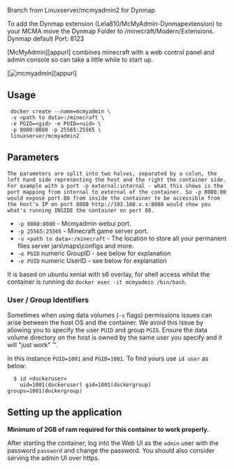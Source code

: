 Branch from Linuxserver/mcmyadmin2 for Dynmap

To add the Dynmap extension (Lela810/McMyAdmin-Dynmapextension) to your MCMA move the Dynmap Folder to /minecraft/Modern/Extensions.
Dynmap default Port: 8123


[McMyAdmin][appurl] combines minecraft with a web control panel and admin console so can take a little while to start up.

[![mcmyadmin](https://raw.githubusercontent.com/linuxserver/docker-templates/master/linuxserver.io/img/mcmyadmin-banner.png)][appurl]

## Usage

```
 docker create --name=mcmyadmin \
 -v <path to data>:/minecraft \
 -e PGID=<gid> -e PUID=<uid> \
 -p 8080:8080 -p 25565:25565 \
 linuxserver/mcmyadmin2

```

## Parameters

`The parameters are split into two halves, separated by a colon, the left hand side representing the host and the right the container side. 
For example with a port -p external:internal - what this shows is the port mapping from internal to external of the container.
So -p 8080:80 would expose port 80 from inside the container to be accessible from the host's IP on port 8080
http://192.168.x.x:8080 would show you what's running INSIDE the container on port 80.`



* `-p 8080:8080` - Mcmyadmin webui port. 
* `-p 25565:25565` -  Minecraft game server port.
* `-v <path to data>:/minecraft` - The location to store all your permanent files server jars\maps\configs and more.
* `-e PGID` numeric GroupID - see below for explanation
* `-e PUID` numeric UserID - see below for explanation

It is based on ubuntu xenial with s6 overlay, for shell access whilst the container is running do `docker exec -it mcmyadmin /bin/bash`.

### User / Group Identifiers

Sometimes when using data volumes (`-v` flags) permissions issues can arise between the host OS and the container. We avoid this issue by allowing you to specify the user `PUID` and group `PGID`. Ensure the data volume directory on the host is owned by the same user you specify and it will "just work" ™.

In this instance `PUID=1001` and `PGID=1001`. To find yours use `id user` as below:

```
  $ id <dockeruser>
    uid=1001(dockeruser) gid=1001(dockergroup) groups=1001(dockergroup)
```

## Setting up the application

**Minimum of 2GB of ram required for this container to work properly.**

After starting the container, log into the Web UI as the `admin` user with the password `password` and change the password.
You should also consider serving the admin UI over https.
